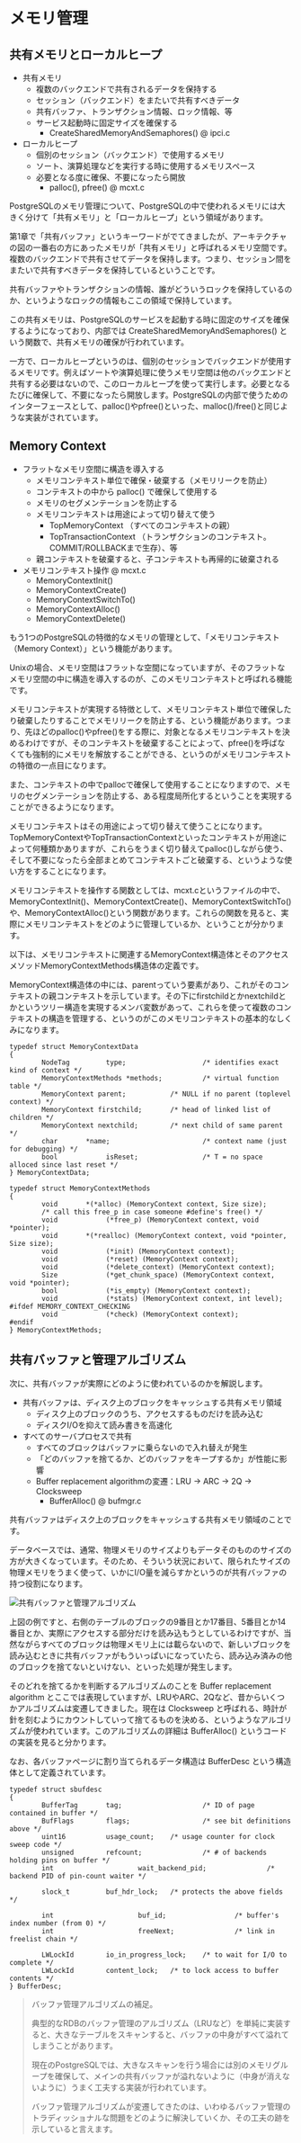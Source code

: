 # メモリ管理

## 共有メモリとローカルヒープ

* 共有メモリ
    * 複数のバックエンドで共有されるデータを保持する
    * セッション（バックエンド）をまたいで共有すべきデータ
    * 共有バッファ、トランザクション情報、ロック情報、等
    * サービス起動時に固定サイズを確保する
        * CreateSharedMemoryAndSemaphores() @ ipci.c
* ローカルヒープ
    * 個別のセッション（バックエンド）で使用するメモリ
    * ソート、演算処理などを実行する時に使用するメモリスペース
    * 必要となる度に確保、不要になったら開放
        * palloc(), pfree() @ mcxt.c

PostgreSQLのメモリ管理について、PostgreSQLの中で使われるメモリには大きく分けて「共有メモリ」と「ローカルヒープ」という領域があります。

第1章で「共有バッファ」というキーワードがでてきましたが、アーキテクチャの図の一番右の方にあったメモリが「共有メモリ」と呼ばれるメモリ空間です。複数のバックエンドで共有させてデータを保持します。つまり、セッション間をまたいで共有すべきデータを保持しているということです。

共有バッファやトランザクションの情報、誰がどういうロックを保持しているのか、というようなロックの情報もここの領域で保持しています。

この共有メモリは、PostgreSQLのサービスを起動する時に固定のサイズを確保するようになっており、内部では CreateSharedMemoryAndSemaphores() という関数で、共有メモリの確保が行われています。

一方で、ローカルヒープというのは、個別のセッションでバックエンドが使用するメモリです。例えばソートや演算処理に使うメモリ空間は他のバックエンドと共有する必要はないので、このローカルヒープを使って実行します。必要となるたびに確保して、不要になったら開放します。PostgreSQLの内部で使うためのインターフェースとして、palloc()やpfree()といった、malloc()/free()と同じような実装がされています。


## Memory Context

* フラットなメモリ空間に構造を導入する
    * メモリコンテキスト単位で確保・破棄する（メモリリークを防止）
    * コンテキストの中から palloc() で確保して使用する
    * メモリのセグメンテーションを防止する
    * メモリコンテキストは用途によって切り替えて使う
        * TopMemoryContext （すべてのコンテキストの親）
        * TopTransactionContext （トランザクションのコンテキスト。COMMIT/ROLLBACKまで生存）、等
    * 親コンテキストを破棄すると、子コンテキストも再帰的に破棄される
* メモリコンテキスト操作 @ mcxt.c
    * MemoryContextInit()
    * MemoryContextCreate()
    * MemoryContextSwitchTo()
    * MemoryContextAlloc()
    * MemoryContextDelete()

もう1つのPostgreSQLの特徴的なメモリの管理として、「メモリコンテキスト（Memory Context）」という機能があります。

Unixの場合、メモリ空間はフラットな空間になっていますが、そのフラットなメモリ空間の中に構造を導入するのが、このメモリコンテキストと呼ばれる機能です。

メモリコンテキストが実現する特徴として、メモリコンテキスト単位で確保したり破棄したりすることでメモリリークを防止する、という機能があります。つまり、先ほどのpalloc()やpfree()をする際に、対象となるメモリコンテキストを決めるわけですが、そのコンテキストを破棄することによって、pfree()を呼ばなくても強制的にメモリを解放することができる、というのがメモリコンテキストの特徴の一点目になります。

また、コンテキストの中でpallocで確保して使用することになりますので、メモリのセグメンテーションを防止する、ある程度局所化するということを実現することができるようになります。

メモリコンテキストはその用途によって切り替えて使うことになります。TopMemoryContextやTopTransactionContextといったコンテキストが用途によって何種類かありますが、これらをうまく切り替えてpalloc()しながら使う、そして不要になったら全部まとめてコンテキストごと破棄する、というような使い方をすることになります。

メモリコンテキストを操作する関数としては、mcxt.cというファイルの中で、MemoryContextInit()、MemoryContextCreate()、MemoryContextSwitchTo()や、MemoryContextAlloc()という関数があります。これらの関数を見ると、実際にメモリコンテキストをどのように管理しているか、ということが分かります。

以下は、メモリコンテキストに関連するMemoryContext構造体とそのアクセスメソッドMemoryContextMethods構造体の定義です。

MemoryContext構造体の中には、parentっていう要素があり、これがそのコンテキストの親コンテキストを示しています。その下にfirstchildとかnextchildとかというツリー構造を実現するメンバ変数があって、これらを使って複数のコンテキストの構造を管理する、というのがこのメモリコンテキストの基本的なしくみになります。

```
typedef struct MemoryContextData
{
        NodeTag         type;                   /* identifies exact kind of context */
        MemoryContextMethods *methods;          /* virtual function table */
        MemoryContext parent;           /* NULL if no parent (toplevel context) */
        MemoryContext firstchild;       /* head of linked list of children */
        MemoryContext nextchild;        /* next child of same parent */
        char       *name;                       /* context name (just for debugging) */
        bool            isReset;                /* T = no space alloced since last reset */
} MemoryContextData;

typedef struct MemoryContextMethods
{
        void       *(*alloc) (MemoryContext context, Size size);
        /* call this free_p in case someone #define's free() */
        void            (*free_p) (MemoryContext context, void *pointer);
        void       *(*realloc) (MemoryContext context, void *pointer, Size size);
        void            (*init) (MemoryContext context);
        void            (*reset) (MemoryContext context);
        void            (*delete_context) (MemoryContext context);
        Size            (*get_chunk_space) (MemoryContext context, void *pointer);
        bool            (*is_empty) (MemoryContext context);
        void            (*stats) (MemoryContext context, int level);
#ifdef MEMORY_CONTEXT_CHECKING
        void            (*check) (MemoryContext context);
#endif
} MemoryContextMethods;
```

## 共有バッファと管理アルゴリズム

次に、共有バッファが実際にどのように使われているのかを解説します。

* 共有バッファは、ディスク上のブロックをキャッシュする共有メモリ領域
    * ディスク上のブロックのうち、アクセスするものだけを読み込む
    * ディスクI/Oを抑えて読み書きを高速化
* すべてのサーバプロセスで共有
    * すべてのブロックはバッファに乗らないので入れ替えが発生
    * 「どのバッファを捨てるか、どのバッファをキープするか」が性能に影響
    * Buffer replacement algorithmの変遷：LRU → ARC → 2Q → Clocksweep
        * BufferAlloc() @ bufmgr.c

共有バッファはディスク上のブロックをキャッシュする共有メモリ領域のことです。

データベースでは、通常、物理メモリのサイズよりもデータそのもののサイズの方が大きくなっています。そのため、そういう状況において、限られたサイズの物理メモリをうまく使って、いかにI/O量を減らすかというのが共有バッファの持つ役割になります。

![共有バッファと管理アルゴリズム](5_1.jpg "共有バッファと管理アルゴリズム")

上図の例ですと、右側のテーブルのブロックの9番目とか17番目、5番目とか14番目とか、実際にアクセスする部分だけを読み込もうとしているわけですが、当然ながらすべてのブロックは物理メモリ上には載らないので、新しいブロックを読み込むときに共有バッファがもういっぱいになっていたら、読み込み済みの他のブロックを捨てないといけない、といった処理が発生します。

そのどれを捨てるかを判断するアルゴリズムのことを Buffer replacement algorithm とここでは表現していますが、LRUやARC、2Qなど、昔からいくつかアルゴリズムは変遷してきました。現在は Clocksweep と呼ばれる、時計が針を刻むようにカウントしていって捨てるものを決める、というようなアルゴリズムが使われています。このアルゴリズムの詳細は BufferAlloc() というコードの実装を見ると分かります。

なお、各バッファページに割り当てられるデータ構造は BufferDesc という構造体として定義されています。

```
typedef struct sbufdesc
{
        BufferTag       tag;                    /* ID of page contained in buffer */
        BufFlags        flags;                  /* see bit definitions above */
        uint16          usage_count;    /* usage counter for clock sweep code */
        unsigned        refcount;               /* # of backends holding pins on buffer */
        int                     wait_backend_pid;               /* backend PID of pin-count waiter */

        slock_t         buf_hdr_lock;   /* protects the above fields */

        int                     buf_id;                 /* buffer's index number (from 0) */
        int                     freeNext;               /* link in freelist chain */

        LWLockId        io_in_progress_lock;    /* to wait for I/O to complete */
        LWLockId        content_lock;   /* to lock access to buffer contents */
} BufferDesc;
```

> バッファ管理アルゴリズムの補足。
> 
> 典型的なRDBのバッファ管理のアルゴリズム（LRUなど）を単純に実装すると、大きなテーブルをスキャンすると、バッファの中身がすべて溢れてしまうことがあります。
> 
> 現在のPostgreSQLでは、大きなスキャンを行う場合には別のメモリグループを確保して、メインの共有バッファが溢れないように（中身が消えないように）うまく工夫する実装が行われています。
> 
> バッファ管理アルゴリズムが変遷してきたのは、いわゆるバッファ管理のトラディッショナルな問題をどのように解決していくか、その工夫の跡を示していると言えます。
